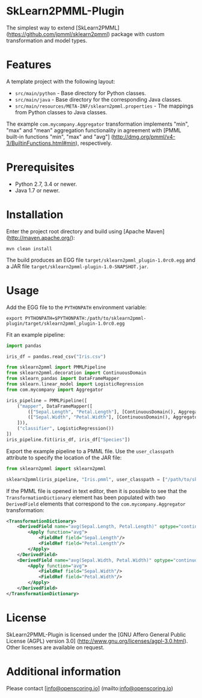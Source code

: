 SkLearn2PMML-Plugin
===================

The simplest way to extend [SkLearn2PMML] (https://github.com/jpmml/sklearn2pmml) package with custom transformation and model types.

# Features #

A template project with the following layout:
* `src/main/python` - Base directory for Python classes.
* `src/main/java` - Base directory for the corresponding Java classes.
* `src/main/resources/META-INF/sklearn2pmml.properties` - The mappings from Python classes to Java classes.

The example `com.mycompany.Aggregator` transformation implements "min", "max" and "mean" aggregation functionality in agreement with [PMML built-in functions "min", "max" and "avg"] (http://dmg.org/pmml/v4-3/BuiltinFunctions.html#min), respectively.

# Prerequisites #

* Python 2.7, 3.4 or newer.
* Java 1.7 or newer.

# Installation #

Enter the project root directory and build using [Apache Maven] (http://maven.apache.org/):
```
mvn clean install
```

The build produces an EGG file `target/sklearn2pmml_plugin-1.0rc0.egg` and a JAR file `target/sklearn2pmml-plugin-1.0-SNAPSHOT.jar`.

# Usage #

Add the EGG file to the `PYTHONPATH` environment variable:
```
export PYTHONPATH=$PYTHONPATH:/path/to/sklearn2pmml-plugin/target/sklearn2pmml_plugin-1.0rc0.egg
```

Fit an example pipeline:
```Python
import pandas

iris_df = pandas.read_csv("Iris.csv")

from sklearn2pmml import PMMLPipeline
from sklearn2pmml.decoration import ContinuousDomain
from sklearn_pandas import DataFrameMapper
from sklearn.linear_model import LogisticRegression
from com.mycompany import Aggregator

iris_pipeline = PMMLPipeline([
	("mapper", DataFrameMapper([
		(["Sepal.Length", "Petal.Length"], [ContinuousDomain(), Aggregator(function = "mean")]),
		(["Sepal.Width", "Petal.Width"], [ContinuousDomain(), Aggregator(function = "mean")])
	])),
	("classifier", LogisticRegression())
])
iris_pipeline.fit(iris_df, iris_df["Species"])
```

Export the example pipeline to a PMML file. Use the `user_classpath` attribute to specify the location of the JAR file:
```Python
from sklearn2pmml import sklearn2pmml

sklearn2pmml(iris_pipeline, "Iris.pmml", user_classpath = ["/path/to/sklearn2pmml-plugin/target/sklearn2pmml-plugin-1.0-SNAPSHOT.jar"])
```

If the PMML file is opened in text editor, then it is possible to see that the `TransformationDictionary` element has been populated with two `DerivedField` elements that correspond to the `com.mycompany.Aggregator` transformation:
```XML
<TransformationDictionary>
	<DerivedField name="avg(Sepal.Length, Petal.Length)" optype="continuous" dataType="double">
		<Apply function="avg">
			<FieldRef field="Sepal.Length"/>
			<FieldRef field="Petal.Length"/>
		</Apply>
	</DerivedField>
	<DerivedField name="avg(Sepal.Width, Petal.Width)" optype="continuous" dataType="double">
		<Apply function="avg">
			<FieldRef field="Sepal.Width"/>
			<FieldRef field="Petal.Width"/>
		</Apply>
	</DerivedField>
</TransformationDictionary>
```

# License #

SkLearn2PMML-Plugin is licensed under the [GNU Affero General Public License (AGPL) version 3.0] (http://www.gnu.org/licenses/agpl-3.0.html). Other licenses are available on request.

# Additional information #

Please contact [info@openscoring.io] (mailto:info@openscoring.io)
